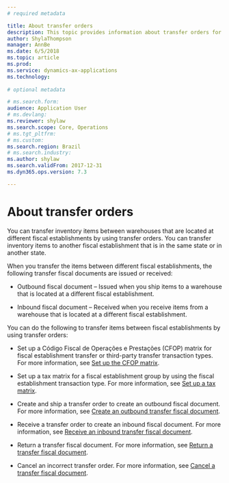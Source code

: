 ```yaml
---
# required metadata

title: About transfer orders 
description: This topic provides information about transfer orders for Brazil. 
author: ShylaThompson
manager: AnnBe
ms.date: 6/5/2018
ms.topic: article
ms.prod: 
ms.service: dynamics-ax-applications
ms.technology: 
			
# optional metadata

# ms.search.form:  
audience: Application User
# ms.devlang: 
ms.reviewer: shylaw
ms.search.scope: Core, Operations
# ms.tgt_pltfrm: 
# ms.custom: 
ms.search.region: Brazil
# ms.search.industry: 
ms.author: shylaw
ms.search.validFrom: 2017-12-31
ms.dyn365.ops.version: 7.3

---
```


# About transfer orders 

You can transfer inventory items between warehouses that are located at different fiscal establishments by using transfer orders. You can transfer inventory items to another fiscal establishment that is in the same state or in another state.

When you transfer the items between different fiscal establishments, the following transfer fiscal documents are issued or received:

  - Outbound fiscal document – Issued when you ship items to a warehouse that is located at a different fiscal establishment.

  - Inbound fiscal document – Received when you receive items from a warehouse that is located at a different fiscal establishment.

You can do the following to transfer items between fiscal establishments by using transfer orders:

  - Set up a Código Fiscal de Operações e Prestações (CFOP) matrix for fiscal establishment transfer or third-party transfer transaction types. For more information, see [Set up the CFOP matrix](https://review.docs.microsoft.com/en-us/dynamicsax-2012/appuser-itpro/bra-set-up-the-cfop-matrix?branch=master).

  - Set up a tax matrix for a fiscal establishment group by using the fiscal establishment transaction type. For more information, see [Set up a tax matrix](bra-set-up-a-tax-matrix.md).

  - Create and ship a transfer order to create an outbound fiscal document. For more information, see [Create an outbound transfer fiscal document](bra-create-an-outbound-transfer-fiscal-document.md).

  - Receive a transfer order to create an inbound fiscal document. For more information, see [Receive an inbound transfer fiscal document](bra-receive-an-inbound-transfer-fiscal-document.md).

  - Return a transfer fiscal document. For more information, see [Return a transfer fiscal document](bra-return-a-transfer-fiscal-document.md).

  - Cancel an incorrect transfer order. For more information, see [Cancel a transfer fiscal document](bra-cancel-a-transfer-fiscal-document.md).
